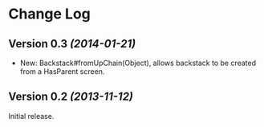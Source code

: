 Change Log
==========

Version 0.3 *(2014-01-21)*
----------------------------
  * New: Backstack#fromUpChain(Object), allows backstack to be created from
    a HasParent screen.

Version 0.2 *(2013-11-12)*
----------------------------

Initial release.
